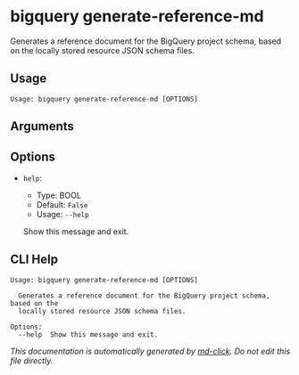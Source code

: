 
# bigquery generate-reference-md

Generates a reference document for the BigQuery project schema, based on the
locally stored resource JSON schema files. 

## Usage

```
Usage: bigquery generate-reference-md [OPTIONS]
```

## Arguments


## Options

* `help`:
    * Type: BOOL
    * Default: `False`
    * Usage: `--help`

    Show this message and exit.



## CLI Help

```
Usage: bigquery generate-reference-md [OPTIONS]

  Generates a reference document for the BigQuery project schema, based on the
  locally stored resource JSON schema files.

Options:
  --help  Show this message and exit.
```


_This documentation is automatically generated by [md-click](https://github.com/RiveryIo/md-click). Do not edit this file directly._
